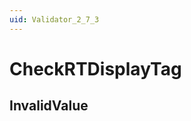 ```yaml
---
uid: Validator_2_7_3
---
```


# CheckRTDisplayTag

## InvalidValue

<!-- Description, Properties, ... sections are auto-generated. -->
<!-- REPLACE ME AUTO-GENERATION -->

<!-- Uncomment to add extra details -->
<!--### Details-->

<!-- Uncomment to add example code -->
<!--### Example code-->
